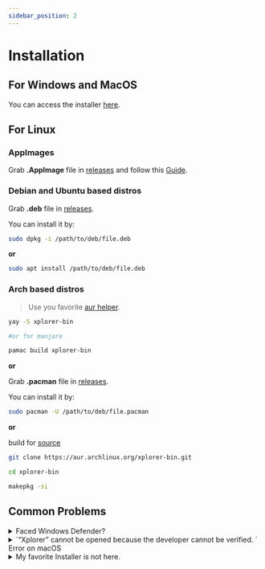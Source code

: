 ```yaml
---
sidebar_position: 2
---
```


# Installation

## For Windows and MacOS

You can access the installer [here](https://github.com/kimlimjustin/xplorer/releases).

## For Linux

### AppImages

Grab **.AppImage** file in [releases](https://github.com/kimlimjustin/xplorer/releases) and follow this [Guide](https://docs.appimage.org/introduction/quickstart.html#how-to-run-an-appimage).

### Debian and Ubuntu based distros 

Grab **.deb** file in [releases](https://github.com/kimlimjustin/xplorer/releases).

You can install it by:
```bash
sudo dpkg -i /path/to/deb/file.deb
```
**or**

```bash
sudo apt install /path/to/deb/file.deb
```
### Arch based distros

> Use you favorite [aur helper](https://wiki.archlinux.org/title/AUR_helpers).

```bash
yay -S xplorer-bin

#or for manjaro

pamac build xplorer-bin
```
**or** 

Grab **.pacman** file in [releases](https://github.com/kimlimjustin/xplorer/releases).

You can install it by:
```bash
sudo pacman -U /path/to/deb/file.pacman
```

**or**

build for [source](https://aur.archlinux.org/xplorer-bin.git)
```bash
git clone https://aur.archlinux.org/xplorer-bin.git

cd xplorer-bin

makepkg -si
```
## Common Problems

<details>
<summary>
Faced Windows Defender?
</summary>

This is actually not an error, it's a design choice by Microsoft to protect those of us who are not tech-savvy (i.e. potentially your friends) from a virus. You don't need to worry about the safety of Xplorer in this case since it's [open source](https://github.com/kimlimjustin/xplorer) and you can inspect the code or even build your own version!

To Handle this, you can just click the `More Info` button, then, just click Run Anyway.

1. ![Step 1](/img/docs/windows-defender-1.png)
2. ![Step 2](/img/docs/windows-defender-2.png)

:::note References

Adopted from [Stack Overflow](https://stackoverflow.com/questions/65488839/how-can-i-avoid-windows-protected-your-pc-problem-when-my-friends-try-to-use-m).

:::

</details>
<details>
<summary>
`“Xplorer” cannot be opened because the developer cannot be verified. ` Error on macOS
</summary>

Please try [this official docs](https://support.apple.com/guide/mac-help/open-a-mac-app-from-an-unidentified-developer-mh40616/mac) by Apple.

</details>
<details>
<summary>
My favorite Installer is not here.
</summary>

Please address an issue [here](https://github.com/kimlimjustin/xplorer).

</details>
